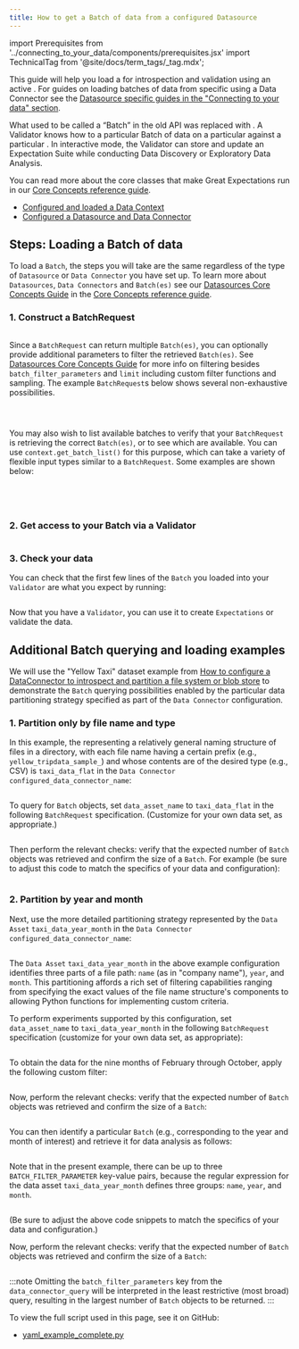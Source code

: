 ```yaml
---
title: How to get a Batch of data from a configured Datasource
---
```

import Prerequisites from '../connecting_to_your_data/components/prerequisites.jsx'
import TechnicalTag from '@site/docs/term_tags/_tag.mdx';

This guide will help you load a <TechnicalTag tag="batch" text="Batch" /> for introspection and validation using an active <TechnicalTag tag="data_connector" text="Data Connector" />. For guides on loading batches of data from specific <TechnicalTag tag="datasource" text="Datasources" /> using a Data Connector see the [Datasource specific guides in the "Connecting to your data" section](./index.md).

What used to be called a “Batch” in the old API was replaced with <TechnicalTag tag="validator" text="Validator" />. A Validator knows how to <TechnicalTag tag="validation" text="Validate" /> a particular Batch of data on a particular <TechnicalTag tag="execution_engine" text="Execution Engine" /> against a particular <TechnicalTag tag="expectation_suite" text="Expectation Suite" />. In interactive mode, the Validator can store and update an Expectation Suite while conducting Data Discovery or Exploratory Data Analysis.

You can read more about the core classes that make Great Expectations run in our [Core Concepts reference guide](../../reference/core_concepts.md).

<Prerequisites>

- [Configured and loaded a Data Context](../../tutorials/getting_started/initialize_a_data_context.md)
- [Configured a Datasource and Data Connector](../../reference/datasources.md)
  
</Prerequisites>

## Steps: Loading a Batch of data

To load a `Batch`, the steps you will take are the same regardless of the type of `Datasource` or `Data Connector` you have set up. To learn more about `Datasources`, `Data Connectors` and `Batch(es)` see our [Datasources Core Concepts Guide](../../reference/datasources.md) in the [Core Concepts reference guide](../../reference/core_concepts.md). 

### 1. Construct a BatchRequest

```python file=../../../tests/integration/docusaurus/connecting_to_your_data/how_to_get_a_batch_of_data_from_a_configured_datasource.py#L39-L44
```

Since a `BatchRequest` can return multiple `Batch(es)`, you can optionally provide additional parameters to filter the retrieved `Batch(es)`. See [Datasources Core Concepts Guide](../../reference/datasources.md) for more info on filtering besides `batch_filter_parameters` and `limit` including custom filter functions and sampling. The example `BatchRequest`s below shows several non-exhaustive possibilities. 

```python file=../../../tests/integration/docusaurus/connecting_to_your_data/how_to_get_a_batch_of_data_from_a_configured_datasource.py#L61-L71
```

```python file=../../../tests/integration/docusaurus/connecting_to_your_data/how_to_get_a_batch_of_data_from_a_configured_datasource.py#L75-L89
```

```python file=../../../tests/integration/docusaurus/connecting_to_your_data/how_to_get_a_batch_of_data_from_a_configured_datasource.py#L94-L104
```

You may also wish to list available batches to verify that your `BatchRequest` is retrieving the correct `Batch(es)`, or to see which are available. You can use `context.get_batch_list()` for this purpose, which can take a variety of flexible input types similar to a `BatchRequest`. Some examples are shown below:

```python file=../../../tests/integration/docusaurus/connecting_to_your_data/how_to_get_a_batch_of_data_from_a_configured_datasource.py#L109-L114
```
```python file=../../../tests/integration/docusaurus/connecting_to_your_data/how_to_get_a_batch_of_data_from_a_configured_datasource.py#L117-L118
```

```python file=../../../tests/integration/docusaurus/connecting_to_your_data/how_to_get_a_batch_of_data_from_a_configured_datasource.py#L121-L127
```

```python file=../../../tests/integration/docusaurus/connecting_to_your_data/how_to_get_a_batch_of_data_from_a_configured_datasource.py#L136-L142
```

### 2. Get access to your Batch via a Validator

```python file=../../../tests/integration/docusaurus/connecting_to_your_data/how_to_get_a_batch_of_data_from_a_configured_datasource.py#L147-L154
```

### 3. Check your data

You can check that the first few lines of the `Batch` you loaded into your `Validator` are what you expect by running:

```python file=../../../tests/integration/docusaurus/connecting_to_your_data/how_to_get_a_batch_of_data_from_a_configured_datasource.py#L156
```

Now that you have a `Validator`, you can use it to create `Expectations` or validate the data.

## Additional Batch querying and loading examples 

We will use the "Yellow Taxi" dataset example from
[How to configure a DataConnector to introspect and partition a file system or blob store](./how_to_configure_a_dataconnector_to_introspect_and_partition_a_file_system_or_blob_store.md)
to demonstrate the `Batch` querying possibilities enabled by the particular data partitioning strategy specified as part
of the `Data Connector` configuration.

### 1. Partition only by file name and type

In this example, the <TechnicalTag tag="data_asset" text="Data Asset" /> representing a relatively general naming structure of files in a directory, with
each file name having a certain prefix (e.g., `yellow_tripdata_sample_`) and whose contents are of the desired type
(e.g., CSV) is `taxi_data_flat` in the `Data Connector` `configured_data_connector_name`:

```python file=../../../tests/integration/docusaurus/connecting_to_your_data/how_to_introspect_and_partition_your_data/files/yaml_example_complete.py#L27-L40
```

To query for `Batch` objects, set `data_asset_name` to `taxi_data_flat` in the following `BatchRequest`
specification. (Customize for your own data set, as appropriate.)

```python file=../../../tests/integration/docusaurus/connecting_to_your_data/how_to_introspect_and_partition_your_data/files/yaml_example_complete.py#L92-L96
```

Then perform the relevant checks: verify that the expected number of `Batch` objects was retrieved and confirm the
size of a `Batch`.  For example (be sure to adjust this code to match the specifics of your data and configuration):

```python file=../../../tests/integration/docusaurus/connecting_to_your_data/how_to_introspect_and_partition_your_data/files/yaml_example_complete.py#L102-L104
```

### 2. Partition by year and month

Next, use the more detailed partitioning strategy represented by the `Data Asset` `taxi_data_year_month` in the
`Data Connector` `configured_data_connector_name`:

```python file=../../../tests/integration/docusaurus/connecting_to_your_data/how_to_introspect_and_partition_your_data/files/yaml_example_complete.py#L27-L47
```

The `Data Asset` `taxi_data_year_month` in the above example configuration identifies three parts of a file path:
`name` (as in "company name"), `year`, and `month`.  This partitioning affords a rich set of filtering capabilities
ranging from specifying the exact values of the file name structure's components to allowing Python functions for
implementing custom criteria.

To perform experiments supported by this configuration, set `data_asset_name` to `taxi_data_year_month` in the
following `BatchRequest` specification (customize for your own data set, as appropriate):

```python file=../../../tests/integration/docusaurus/connecting_to_your_data/how_to_introspect_and_partition_your_data/files/yaml_example_complete.py#L108-L113
```

To obtain the data for the nine months of February through October, apply the following custom filter:

```python file=../../../tests/integration/docusaurus/connecting_to_your_data/how_to_introspect_and_partition_your_data/files/yaml_example_complete.py#L118-L121
```

Now, perform the relevant checks: verify that the expected number of `Batch` objects was retrieved and confirm the
size of a `Batch`:

```python file=../../../tests/integration/docusaurus/connecting_to_your_data/how_to_introspect_and_partition_your_data/files/yaml_example_complete.py#L123-L125
```

You can then identify a particular `Batch` (e.g., corresponding to the year and month of interest) and retrieve it
for data analysis as follows:

```python file=../../../tests/integration/docusaurus/connecting_to_your_data/how_to_introspect_and_partition_your_data/files/yaml_example_complete.py#L129-L140
```

Note that in the present example, there can be up to three `BATCH_FILTER_PARAMETER` key-value pairs, because the
regular expression for the data asset `taxi_data_year_month` defines three groups: `name`, `year`, and `month`.

```python file=../../../tests/integration/docusaurus/connecting_to_your_data/how_to_introspect_and_partition_your_data/files/yaml_example_complete.py#L145-L148
```

(Be sure to adjust the above code snippets to match the specifics of your data and configuration.)

Now, perform the relevant checks: verify that the expected number of `Batch` objects was retrieved and confirm the
size of a `Batch`:

```python file=../../../tests/integration/docusaurus/connecting_to_your_data/how_to_introspect_and_partition_your_data/files/yaml_example_complete.py#L150-L152
```

:::note
Omitting the `batch_filter_parameters` key from the `data_connector_query` will be interpreted in the least restrictive
(most broad) query, resulting in the largest number of `Batch` objects to be returned.
:::


To view the full script used in this page, see it on GitHub:

- [yaml_example_complete.py](https://github.com/great-expectations/great_expectations/blob/develop/tests/integration/docusaurus/connecting_to_your_data/how_to_introspect_and_partition_your_data/files/yaml_example_complete.py)
